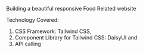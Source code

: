 Building a beautiful responsive Food Related website

Technology Covered:

1. CSS Framework: Tailwind CSS, 
2. Component Library for Tailwind CSS: DaisyUI and
3. API calling
